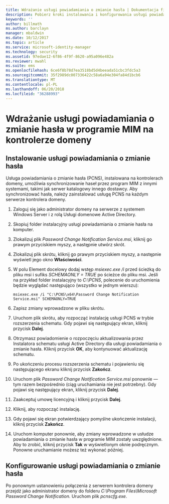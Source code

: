 ```yaml
---
title: Wdrażanie usługi powiadamiania o zmianie hasła | Dokumentacja firmy Microsoft
description: Pobierz kroki instalowania i konfigurowania usługi powiadamiania o zmianie hasła w programie MIM na własnym kontrolerze domeny.
keywords: ''
author: billmath
ms.author: barclayn
manager: mbaldwin
ms.date: 10/12/2017
ms.topic: article
ms.service: microsoft-identity-manager
ms.technology: security
ms.assetid: 97edae12-6f86-4f9f-8620-a95a096e482a
ms.reviewer: mwahl
ms.suite: ems
ms.openlocfilehash: 6ce6f8b78d7ea3518bd5d4beeada51cbc3fdc5a3
ms.sourcegitcommit: 35f2989dc007336422c58a6a94e304fa84d1bcb6
ms.translationtype: MT
ms.contentlocale: pl-PL
ms.lasthandoff: 06/20/2018
ms.locfileid: "36288993"
---
```

# <a name="deploy-the-mim-password-change-notification-service-on-a-domain-controller"></a>Wdrażanie usługi powiadamiania o zmianie hasła w programie MIM na kontrolerze domeny

## <a name="install-the-password-change-notification-service"></a>Instalowanie usługi powiadamiania o zmianie hasła
Usługa powiadamiania o zmianie hasła (PCNS), instalowana na kontrolerach domeny, umożliwia synchronizowanie haseł przez program MIM z innymi systemami, takimi jak serwer katalogowy innego dostawcy. Aby synchronizować hasła, należy zainstalować usługę PCNS na każdym serwerze kontrolera domeny.

1.  Zaloguj się jako administrator domeny na serwerze z systemem Windows Server i z rolą Usługi domenowe Active Directory.

2.  Skopiuj folder instalacyjny usługi powiadamiania o zmianie hasła na komputer.

3.  Zlokalizuj plik *Password Change Notification Service.msi*, kliknij go prawym przyciskiem myszy, a następnie utwórz skrót.

4.  Zlokalizuj plik skrótu, kliknij go prawym przyciskiem myszy, a następnie wyświetl jego okno **Właściwości**.

5.  W polu Element docelowy dodaj wstęp *msiexec.exe /i* przed ścieżką do pliku msi i sufiks *SCHEMAONLY = TRUE* po ścieżce do pliku msi. Jeśli na przykład folder instalacyjny to *C:\PCNS*, polecenie do uruchomienia będzie wyglądać następująco (wszystko w jednym wierszu):

    ```
    msiexec.exe /i "C:\PCNS\x64\Password Change Notification Service.msi" SCHEMAONLY=TRUE
    ```

6.  Zapisz zmiany wprowadzone w pliku skrótu.

7.  Uruchom plik skrótu, aby rozpocząć instalację usługi PCNS w trybie rozszerzenia schematu. Gdy pojawi się następujący ekran, kliknij przycisk **Dalej**.

8.  Otrzymasz powiadomienie o rozpoczęciu aktualizowania przez Instalatora schematu usługi Active Directory dla usługi powiadamiania o zmianie hasła. Kliknij przycisk **OK**, aby kontynuować aktualizację schematu.

9. Po ukończeniu procesu rozszerzenia schematu i pojawieniu się następującego ekranu kliknij przycisk **Zakończ**.

10. Uruchom plik *Password Change Notification Service.msi* ponownie — tym razem bezpośrednio (ciąg uruchamiania nie jest potrzebny).  Gdy pojawi się następujący ekran, kliknij przycisk **Dalej**.

11. Zaakceptuj umowę licencyjną i kliknij przycisk **Dalej**.

12. Kliknij, aby rozpocząć instalację.

13. Gdy pojawi się ekran potwierdzający pomyślne ukończenie instalacji, kliknij przycisk **Zakończ**.

14. Uruchom komputer ponownie, aby zmiany wprowadzone w usłudze powiadamiania o zmianie hasła w programie MIM zostały uwzględnione. Aby to zrobić, kliknij przycisk **Tak** w wyświetlonym oknie podręcznym. Ponowne uruchamianie możesz też wykonać później.

## <a name="configuring-the-password-change-notification-service"></a>Konfigurowanie usługi powiadamiania o zmianie hasła
Po ponownym ustanowieniu połączenia z serwerem kontrolera domeny przejdź jako administrator domeny do folderu *C:\Program Files\Microsoft Password Change Notification.* Uruchom plik *pcnscfg.exe*.
